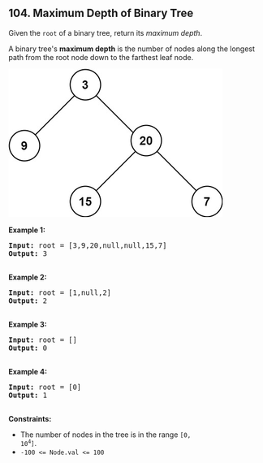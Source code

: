 ## 104. Maximum Depth of Binary Tree

Given the `root` of a binary tree, return its _maximum depth_.

A binary tree's **maximum depth** is the number of nodes along the longest path from the root node down to the farthest leaf node.

![](img0.jpg)

**Example 1:**

<pre>
<b>Input:</b> root = [3,9,20,null,null,15,7]
<b>Output:</b> 3

</pre>

**Example 2:**

<pre>
<b>Input:</b> root = [1,null,2]
<b>Output:</b> 2

</pre>

**Example 3:**

<pre>
<b>Input:</b> root = []
<b>Output:</b> 0

</pre>

**Example 4:**

<pre>
<b>Input:</b> root = [0]
<b>Output:</b> 1

</pre>

**Constraints:**
- The number of nodes in the tree is in the range <code>[0, 10<sup>4</sup>]</code>.
- `-100 <= Node.val <= 100`